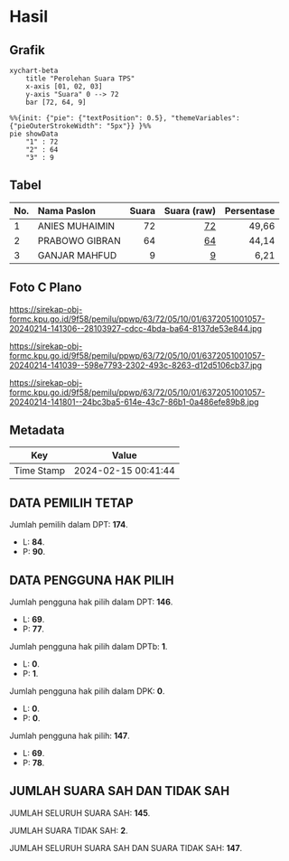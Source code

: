 # Hasil

## Grafik

```mermaid
xychart-beta
    title "Perolehan Suara TPS"
    x-axis [01, 02, 03]
    y-axis "Suara" 0 --> 72
    bar [72, 64, 9]
```

```mermaid
%%{init: {"pie": {"textPosition": 0.5}, "themeVariables": {"pieOuterStrokeWidth": "5px"}} }%%
pie showData
    "1" : 72
    "2" : 64
    "3" : 9
```

## Tabel

| No. | Nama Paslon    | Suara | Suara (raw) | Persentase |
|:--- |:-------------- | -----:| -----------:| ----------:|
| 1   | ANIES MUHAIMIN | 72    | [72][p-1]   | 49,66      |
| 2   | PRABOWO GIBRAN | 64    | [64][p-2]   | 44,14      |
| 3   | GANJAR MAHFUD  | 9     | [9][p-3]    | 6,21       |


[p-1]: https://github.com/gigit-pemilu/pemilu-2024/blob/main/pilpres/hitung-suara/sub/63-kalimantan-selatan/sub/72-kota-banjarbaru/sub/05-banjarbaru-selatan/sub/1001-sungai-besar/sub/057-tps/sub/paslon-1.txt
[p-2]: https://github.com/gigit-pemilu/pemilu-2024/blob/main/pilpres/hitung-suara/sub/63-kalimantan-selatan/sub/72-kota-banjarbaru/sub/05-banjarbaru-selatan/sub/1001-sungai-besar/sub/057-tps/sub/paslon-2.txt
[p-3]: https://github.com/gigit-pemilu/pemilu-2024/blob/main/pilpres/hitung-suara/sub/63-kalimantan-selatan/sub/72-kota-banjarbaru/sub/05-banjarbaru-selatan/sub/1001-sungai-besar/sub/057-tps/sub/paslon-3.txt

## Foto C Plano

https://sirekap-obj-formc.kpu.go.id/9f58/pemilu/ppwp/63/72/05/10/01/6372051001057-20240214-141306--28103927-cdcc-4bda-ba64-8137de53e844.jpg

https://sirekap-obj-formc.kpu.go.id/9f58/pemilu/ppwp/63/72/05/10/01/6372051001057-20240214-141039--598e7793-2302-493c-8263-d12d5106cb37.jpg

https://sirekap-obj-formc.kpu.go.id/9f58/pemilu/ppwp/63/72/05/10/01/6372051001057-20240214-141801--24bc3ba5-614e-43c7-86b1-0a486efe89b8.jpg


## Metadata

| Key        | Value               |
| ---------- | ------------------- |
| Time Stamp | 2024-02-15 00:41:44 |


## DATA PEMILIH TETAP

Jumlah pemilih dalam DPT: **174**.
 * L: **84**.
 * P: **90**.

## DATA PENGGUNA HAK PILIH

Jumlah pengguna hak pilih dalam DPT: **146**.
 * L: **69**.
 * P: **77**.

Jumlah pengguna hak pilih dalam DPTb: **1**.
 * L: **0**.
 * P: **1**.

Jumlah pengguna hak pilih dalam DPK: **0**.
 * L: **0**.
 * P: **0**.

Jumlah pengguna hak pilih: **147**.
 * L: **69**.
 * P: **78**.

## JUMLAH SUARA SAH DAN TIDAK SAH

JUMLAH SELURUH SUARA SAH: **145**.

JUMLAH SUARA TIDAK SAH: **2**.

JUMLAH SELURUH SUARA SAH DAN SUARA TIDAK SAH: **147**.


